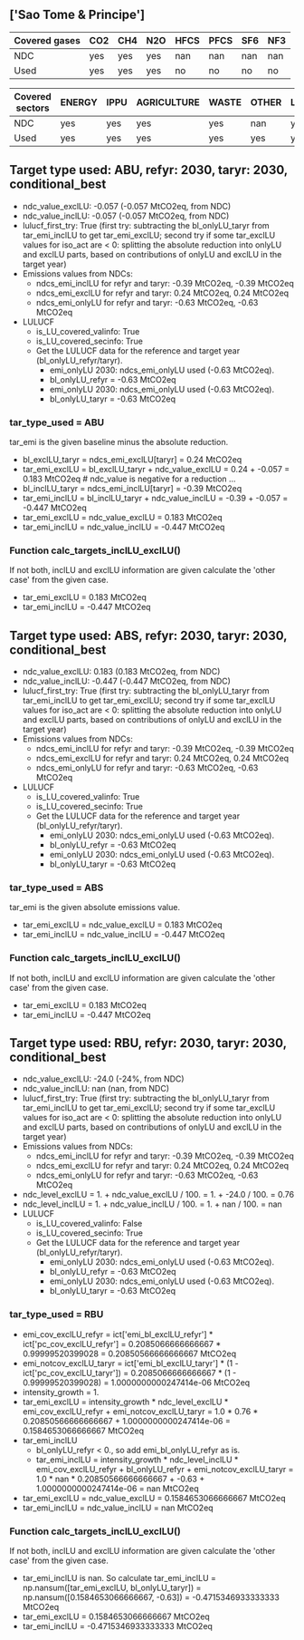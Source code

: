 ## ['Sao Tome & Principe']



| Covered gases | CO2 | CH4 | N2O | HFCS | PFCS | SF6 | NF3 |
| ---- | ---- | ---- | ---- | ---- | ---- | ---- | ----  |
| NDC | yes | yes | yes | nan | nan | nan | nan |
| Used | yes | yes | yes | no | no | no | no |

| Covered sectors | ENERGY | IPPU | AGRICULTURE | WASTE | OTHER | LULUCF |
| ---- | ---- | ---- | ---- | ---- | ---- | ----  |
| NDC | yes | yes | yes | yes | nan | yes |
| Used | yes | yes | yes | yes | yes | yes |



## Target type used: ABU, refyr: 2030, taryr: 2030, conditional_best
- ndc_value_exclLU: -0.057 (-0.057 MtCO2eq, from NDC)
- ndc_value_inclLU: -0.057 (-0.057 MtCO2eq, from NDC)
- lulucf_first_try: True
(first try: subtracting the bl_onlyLU_taryr from tar_emi_inclLU to get tar_emi_exclLU;
second try if some tar_exclLU values for iso_act are < 0: splitting the absolute reduction into onlyLU and exclLU parts, based on contributions of onlyLU and exclLU in the target year)
- Emissions values from NDCs:
  - ndcs_emi_inclLU for refyr and taryr: -0.39 MtCO2eq, -0.39 MtCO2eq
  - ndcs_emi_exclLU for refyr and taryr: 0.24 MtCO2eq, 0.24 MtCO2eq
  - ndcs_emi_onlyLU for refyr and taryr: -0.63 MtCO2eq, -0.63 MtCO2eq
- LULUCF
  - is_LU_covered_valinfo: True
  - is_LU_covered_secinfo: True
  - Get the LULUCF data for the reference and target year (bl_onlyLU_refyr/taryr).
    - emi_onlyLU 2030: ndcs_emi_onlyLU used (-0.63 MtCO2eq).
    - bl_onlyLU_refyr = -0.63 MtCO2eq
    - emi_onlyLU 2030: ndcs_emi_onlyLU used (-0.63 MtCO2eq).
    - bl_onlyLU_taryr = -0.63 MtCO2eq
### tar_type_used = ABU
tar_emi is the given baseline minus the absolute reduction.
- bl_exclLU_taryr = ndcs_emi_exclLU[taryr] = 0.24 MtCO2eq
- tar_emi_exclLU = bl_exclLU_taryr + ndc_value_exclLU = 0.24 + -0.057 = 0.183 MtCO2eq # ndc_value is negative for a reduction ...
- bl_inclLU_taryr = ndcs_emi_inclLU[taryr] = -0.39 MtCO2eq
- tar_emi_inclLU = bl_inclLU_taryr + ndc_value_inclLU = -0.39 + -0.057 = -0.447 MtCO2eq
- tar_emi_exclLU = ndc_value_exclLU = 0.183 MtCO2eq
- tar_emi_inclLU = ndc_value_inclLU = -0.447 MtCO2eq
### Function calc_targets_inclLU_exclLU()
If not both, inclLU and exclLU information are given calculate the 'other case' from the given case.
- tar_emi_exclLU = 0.183 MtCO2eq
- tar_emi_inclLU = -0.447 MtCO2eq



## Target type used: ABS, refyr: 2030, taryr: 2030, conditional_best
- ndc_value_exclLU: 0.183 (0.183 MtCO2eq, from NDC)
- ndc_value_inclLU: -0.447 (-0.447 MtCO2eq, from NDC)
- lulucf_first_try: True
(first try: subtracting the bl_onlyLU_taryr from tar_emi_inclLU to get tar_emi_exclLU;
second try if some tar_exclLU values for iso_act are < 0: splitting the absolute reduction into onlyLU and exclLU parts, based on contributions of onlyLU and exclLU in the target year)
- Emissions values from NDCs:
  - ndcs_emi_inclLU for refyr and taryr: -0.39 MtCO2eq, -0.39 MtCO2eq
  - ndcs_emi_exclLU for refyr and taryr: 0.24 MtCO2eq, 0.24 MtCO2eq
  - ndcs_emi_onlyLU for refyr and taryr: -0.63 MtCO2eq, -0.63 MtCO2eq
- LULUCF
  - is_LU_covered_valinfo: True
  - is_LU_covered_secinfo: True
  - Get the LULUCF data for the reference and target year (bl_onlyLU_refyr/taryr).
    - emi_onlyLU 2030: ndcs_emi_onlyLU used (-0.63 MtCO2eq).
    - bl_onlyLU_refyr = -0.63 MtCO2eq
    - emi_onlyLU 2030: ndcs_emi_onlyLU used (-0.63 MtCO2eq).
    - bl_onlyLU_taryr = -0.63 MtCO2eq
### tar_type_used = ABS
tar_emi is the given absolute emissions value.
- tar_emi_exclLU = ndc_value_exclLU = 0.183 MtCO2eq
- tar_emi_inclLU = ndc_value_inclLU = -0.447 MtCO2eq
### Function calc_targets_inclLU_exclLU()
If not both, inclLU and exclLU information are given calculate the 'other case' from the given case.
- tar_emi_exclLU = 0.183 MtCO2eq
- tar_emi_inclLU = -0.447 MtCO2eq



## Target type used: RBU, refyr: 2030, taryr: 2030, conditional_best
- ndc_value_exclLU: -24.0 (-24%, from NDC)
- ndc_value_inclLU: nan (nan, from NDC)
- lulucf_first_try: True
(first try: subtracting the bl_onlyLU_taryr from tar_emi_inclLU to get tar_emi_exclLU;
second try if some tar_exclLU values for iso_act are < 0: splitting the absolute reduction into onlyLU and exclLU parts, based on contributions of onlyLU and exclLU in the target year)
- Emissions values from NDCs:
  - ndcs_emi_inclLU for refyr and taryr: -0.39 MtCO2eq, -0.39 MtCO2eq
  - ndcs_emi_exclLU for refyr and taryr: 0.24 MtCO2eq, 0.24 MtCO2eq
  - ndcs_emi_onlyLU for refyr and taryr: -0.63 MtCO2eq, -0.63 MtCO2eq
- ndc_level_exclLU = 1. + ndc_value_exclLU / 100. = 1. + -24.0 / 100. = 0.76
- ndc_level_inclLU = 1. + ndc_value_inclLU / 100. = 1. + nan / 100. = nan
- LULUCF
  - is_LU_covered_valinfo: False
  - is_LU_covered_secinfo: True
  - Get the LULUCF data for the reference and target year (bl_onlyLU_refyr/taryr).
    - emi_onlyLU 2030: ndcs_emi_onlyLU used (-0.63 MtCO2eq).
    - bl_onlyLU_refyr = -0.63 MtCO2eq
    - emi_onlyLU 2030: ndcs_emi_onlyLU used (-0.63 MtCO2eq).
    - bl_onlyLU_taryr = -0.63 MtCO2eq
### tar_type_used = RBU
- emi_cov_exclLU_refyr = ict['emi_bl_exclLU_refyr'] * ict['pc_cov_exclLU_refyr'] = 0.2085066666666667 * 0.99999520399028 = 0.20850566666666667 MtCO2eq
- emi_notcov_exclLU_taryr = ict['emi_bl_exclLU_taryr'] * (1 - ict['pc_cov_exclLU_taryr']) = 0.2085066666666667 * (1 - 0.99999520399028) = 1.0000000000247414e-06 MtCO2eq
- intensity_growth = 1.
- tar_emi_exclLU = intensity_growth * ndc_level_exclLU * emi_cov_exclLU_refyr + emi_notcov_exclLU_taryr = 1.0 * 0.76 * 0.20850566666666667 + 1.0000000000247414e-06 = 0.1584653066666667 MtCO2eq
- tar_emi_inclLU
  - bl_onlyLU_refyr < 0., so add emi_bl_onlyLU_refyr as is.
  - tar_emi_inclLU = intensity_growth * ndc_level_inclLU * emi_cov_exclLU_refyr + bl_onlyLU_refyr + emi_notcov_exclLU_taryr = 1.0 * nan * 0.20850566666666667 + -0.63 + 1.0000000000247414e-06 = nan MtCO2eq
- tar_emi_exclLU = ndc_value_exclLU = 0.1584653066666667 MtCO2eq
- tar_emi_inclLU = ndc_value_inclLU = nan MtCO2eq
### Function calc_targets_inclLU_exclLU()
If not both, inclLU and exclLU information are given calculate the 'other case' from the given case.
- tar_emi_inclLU is nan. So calculate tar_emi_inclLU = np.nansum([tar_emi_exclLU, bl_onlyLU_taryr]) = np.nansum([0.1584653066666667, -0.63]) = -0.4715346933333333 MtCO2eq
- tar_emi_exclLU = 0.1584653066666667 MtCO2eq
- tar_emi_inclLU = -0.4715346933333333 MtCO2eq